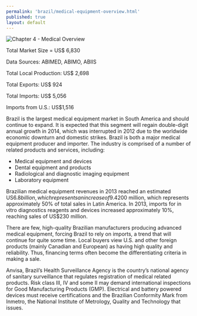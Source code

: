 ```yaml
--- 
permalink: 'brazil/medical-equipment-overview.html' 
published: true 
layout: default
---
```

![Chapter 4 - Medical Overview](../images/chap4-medical-overview.png)

Total Market Size = US$ 6,830 

Data Sources: ABIMED, ABIMO, ABIIS 

Total Local Production: US$ 2,698 

Total Exports: US$ 924 

Total Imports: US$ 5,056

Imports from U.S.: US$1,516

Brazil is the largest medical equipment market in South America and should continue to expand. It is expected that this segment will regain double-digit annual growth in 2014, which was interrupted in 2012 due to the worldwide economic downturn and domestic strikes. Brazil is both a major medical equipment producer and importer. The industry is comprised of a number of related products and services, including:

* Medical equipment and devices
* Dental equipment and products 
* Radiological and diagnostic imaging equipment 
* Laboratory equipment

Brazilian medical equipment revenues in 2013 reached an estimated US$6.8 billion, which represents an increase of 9.4 % from the previous year. U.S. products account for approximately 30% of the import market, mainly sold through local agents, distributors and importers to hospitals and clinics. The market for electro medicine equipment is around US$200 million, which represents approximately 50% of total sales in Latin America. In 2013, imports for in vitro diagnostics reagents and devices increased approximately 10%, reaching sales of US$230 million.

There are few, high-quality Brazilian manufacturers producing advanced medical equipment, forcing Brazil to rely on imports, a trend that will continue for quite some time. Local buyers view U.S. and other foreign products (mainly Canadian and European) as having high quality and reliability. Thus, financing terms often become the differentiating criteria in making a sale.

Anvisa, Brazil’s Health Surveillance Agency is the country’s national agency of sanitary surveillance that regulates registration of medical related products. Risk class III, IV and some II may demand international inspections for Good Manufacturing Products (GMP). Electrical and battery powered devices must receive certifications and the Brazilian Conformity Mark from Inmetro, the National Institute of Metrology, Quality and Technology that issues.

